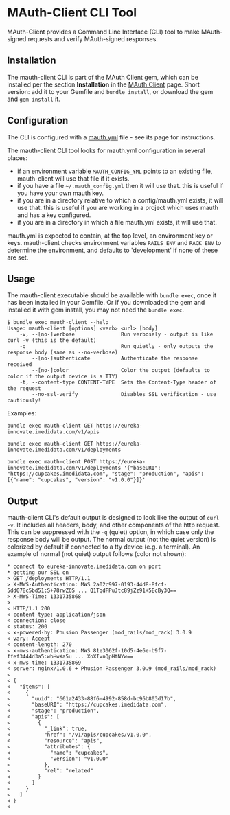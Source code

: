 # MAuth-Client CLI Tool

MAuth-Client provides a Command Line Interface (CLI) tool to make MAuth-signed requests and verify MAuth-signed 
responses. 

## Installation

The mauth-client CLI is part of the MAuth Client gem, which can be installed per the section __Installation__ in the 
[MAuth Client](MAuth_Client.md#installation) page. Short version: add it to your Gemfile and `bundle install`, or 
download the gem and `gem install` it. 

## Configuration

The CLI is configured with a [mauth.yml](mauth.yml.md) file - see its page for instructions. 

The mauth-client CLI tool looks for mauth.yml configuration in several places:

- if an environment variable `MAUTH_CONFIG_YML` points to an existing file, mauth-client will use that file if it 
  exists. 
- if you have a file `~/.mauth_config.yml` then it will use that. this is useful if you have your own mauth key. 
- if you are in a directory relative to which a config/mauth.yml exists, it will use that. this is useful if you are 
  working in a project which uses mauth and has a key configured. 
- if you are in a directory in which a file mauth.yml exists, it will use that. 

mauth.yml is expected to contain, at the top level, an environment key or keys. mauth-client checks environment 
variables `RAILS_ENV` and `RACK_ENV` to determine the environment, and defaults to 'development' if none of these are 
set. 

## Usage

The mauth-client executable should be available with `bundle exec`, once it has been installed in your Gemfile. Or if 
you downloaded the gem and installed it with gem install, you may not need the `bundle exec`. 

```
$ bundle exec mauth-client --help
Usage: mauth-client [options] <verb> <url> [body]
    -v, --[no-]verbose               Run verbosely - output is like curl -v (this is the default)
    -q                               Run quietly - only outputs the response body (same as --no-verbose)
        --[no-]authenticate          Authenticate the response received
        --[no-]color                 Color the output (defaults to color if the output device is a TTY)
    -t, --content-type CONTENT-TYPE  Sets the Content-Type header of the request
        --no-ssl-verify              Disables SSL verification - use cautiously!
```

Examples:

```
bundle exec mauth-client GET https://eureka-innovate.imedidata.com/v1/apis
```

```
bundle exec mauth-client GET https://eureka-innovate.imedidata.com/v1/deployments
```

```
bundle exec mauth-client POST https://eureka-innovate.imedidata.com/v1/deployments '{"baseURI": "https://cupcakes.imedidata.com", "stage": "production", "apis": [{"name": "cupcakes", "version": "v1.0.0"}]}'
```

## Output

mauth-client CLI's default output is designed to look like the output of `curl -v`. It includes all headers, body, 
and other components of the http request. This can be suppressed with the `-q` (quiet) option, in which case only the 
response body will be output. The normal output (not the quiet version) is colorized by default if connected to a tty 
device (e.g. a terminal). An example of normal (not quiet) output follows (color not shown):

```
* connect to eureka-innovate.imedidata.com on port 
* getting our SSL on
> GET /deployments HTTP/1.1
> X-MWS-Authentication: MWS 2a02c997-0193-44d8-8fcf-5dd078c5bd51:S+78rwZ6S ... Q1TqdFPuJtc89jZz91+5EcBy3Q==
> X-MWS-Time: 1331735868
> 
< HTTP/1.1 200
< content-type: application/json
< connection: close
< status: 200
< x-powered-by: Phusion Passenger (mod_rails/mod_rack) 3.0.9
< vary: Accept
< content-length: 270
< x-mws-authentication: MWS 81e3062f-10d5-4e6e-b9f7-ffef3444d3a5:wbHwXa5u ... XoXIvnQpHtNYw==
< x-mws-time: 1331735869
< server: nginx/1.0.6 + Phusion Passenger 3.0.9 (mod_rails/mod_rack)
< 
< {
<   "items": [
<     {
<       "uuid": "661a2433-88f6-4992-858d-bc96b803d17b",
<       "baseURI": "https://cupcakes.imedidata.com",
<       "stage": "production",
<       "apis": [
<         {
<           "_link": true,
<           "href": "/v1/apis/cupcakes/v1.0.0",
<           "resource": "apis",
<           "attributes": {
<             "name": "cupcakes",
<             "version": "v1.0.0"
<           },
<           "rel": "related"
<         }
<       ]
<     }
<   ]
< }
< 
```
